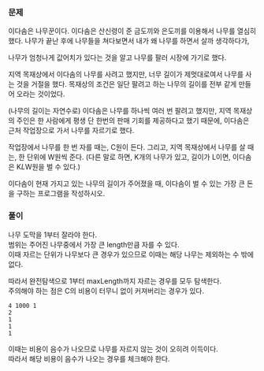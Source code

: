 ### 문제

이다솜은 나무꾼이다. 이다솜은 산신령이 준 금도끼와 은도끼를 이용해서 나무를 열심히 했다. 나무가 끝난 후에 나무들을 쳐다보면서 내가 왜 나무를 하면서 살까 생각하다가, 

나무가 엄청나게 값어치가 있다는 것을 알고 나무를 팔러 시장에 가기로 했다.

지역 목재상에서 이다솜의 나무를 사려고 했지만, 너무 길이가 제멋대로여서 나무를 사는 것을 거절을 했다. 목재상의 조건은 일단 팔려고 하는 나무의 길이를 전부 같게 만들어 오라는 것이었다. 

(나무의 길이는 자연수로) 이다솜은 나무를 하나씩 여러 번 팔려고 했지만, 지역 목재상의 주인은 한 사람에게 평생 단 한번의 판매 기회를 제공하다고 했기 때문에, 이다솜은 근처 작업장으로 가서 나무를 자르기로 했다.

작업장에서 나무를 한 번 자를 때는, C원이 든다. 그리고, 지역 목재상에서 나무를 살 때는, 한 단위에 W원씩 준다. (다른 말로 하면, K개의 나무가 있고, 길이가 L이면, 이다솜은 K*L*W원을 벌 수 있다.)

이다솜이 현재 가지고 있는 나무의 길이가 주어졌을 때, 이다솜이 벌 수 있는 가장 큰 돈을 구하는 프로그램을 작성하시오.


### 풀이

나무 도막을 1부터 잘라야 한다.   
범위는 주어진 나무중에서 가장 큰 length만큼 자를 수 있다.   
이때 자르는 단위가 나무보다 큰 경우가 있으므로 이때는 해당 나무는 제외하는 수 밖에 없다.   

따라서 완전탐색으로 1부터 maxLength까지 자르는 경우를 모두 탐색한다.   
주의해야 하는 점은 C의 비용이 터무니 없이 커져버리는 경우가 있다.   
```
4 1000 1
2
1
1
1
```
이때는 비용이 음수가 나오므로 나무를 자르지 않는 것이 오히려 이득이다.   
따라서 해당 비용이 음수가 나오는 경우를 체크해야 한다.   

